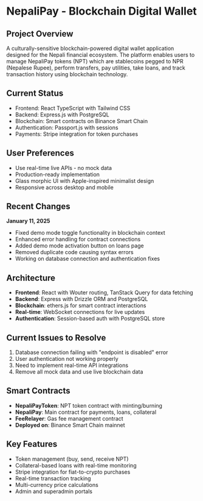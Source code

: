 # NepaliPay - Blockchain Digital Wallet

## Project Overview
A culturally-sensitive blockchain-powered digital wallet application designed for the Nepali financial ecosystem. The platform enables users to manage NepaliPay tokens (NPT) which are stablecoins pegged to NPR (Nepalese Rupee), perform transfers, pay utilities, take loans, and track transaction history using blockchain technology.

## Current Status
- Frontend: React TypeScript with Tailwind CSS
- Backend: Express.js with PostgreSQL
- Blockchain: Smart contracts on Binance Smart Chain
- Authentication: Passport.js with sessions
- Payments: Stripe integration for token purchases

## User Preferences
- Use real-time live APIs - no mock data
- Production-ready implementation
- Glass morphic UI with Apple-inspired minimalist design
- Responsive across desktop and mobile

## Recent Changes
**January 11, 2025**
- Fixed demo mode toggle functionality in blockchain context
- Enhanced error handling for contract connections
- Added demo mode activation button on loans page
- Removed duplicate code causing syntax errors
- Working on database connection and authentication fixes

## Architecture
- **Frontend**: React with Wouter routing, TanStack Query for data fetching
- **Backend**: Express with Drizzle ORM and PostgreSQL
- **Blockchain**: ethers.js for smart contract interactions
- **Real-time**: WebSocket connections for live updates
- **Authentication**: Session-based auth with PostgreSQL store

## Current Issues to Resolve
1. Database connection failing with "endpoint is disabled" error
2. User authentication not working properly
3. Need to implement real-time API integrations
4. Remove all mock data and use live blockchain data

## Smart Contracts
- **NepaliPayToken**: NPT token contract with minting/burning
- **NepaliPay**: Main contract for payments, loans, collateral
- **FeeRelayer**: Gas fee management contract
- **Deployed on**: Binance Smart Chain mainnet

## Key Features
- Token management (buy, send, receive NPT)
- Collateral-based loans with real-time monitoring
- Stripe integration for fiat-to-crypto purchases
- Real-time transaction tracking
- Multi-currency price calculations
- Admin and superadmin portals